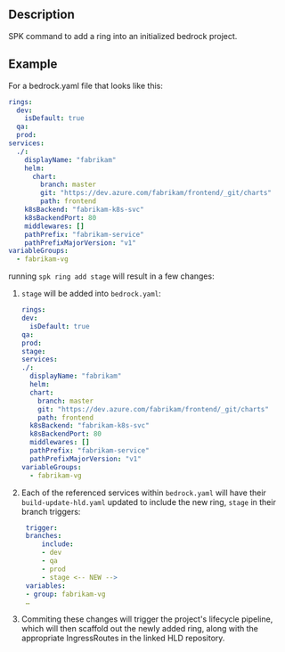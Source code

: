 ## Description

SPK command to add a ring into an initialized bedrock project.

## Example

For a bedrock.yaml file that looks like this:

```yaml
rings:
  dev:
    isDefault: true
  qa:
  prod:
services:
  ./:
    displayName: "fabrikam"
    helm:
      chart:
        branch: master
        git: "https://dev.azure.com/fabrikam/frontend/_git/charts"
        path: frontend
    k8sBackend: "fabrikam-k8s-svc"
    k8sBackendPort: 80
    middlewares: []
    pathPrefix: "fabrikam-service"
    pathPrefixMajorVersion: "v1"
variableGroups:
  - fabrikam-vg
```

running `spk ring add stage` will result in a few changes:

1. `stage` will be added into `bedrock.yaml`:
   ```yaml
   rings:
   dev:
     isDefault: true
   qa:
   prod:
   stage:
   services:
   ./:
     displayName: "fabrikam"
     helm:
     chart:
       branch: master
       git: "https://dev.azure.com/fabrikam/frontend/_git/charts"
       path: frontend
     k8sBackend: "fabrikam-k8s-svc"
     k8sBackendPort: 80
     middlewares: []
     pathPrefix: "fabrikam-service"
     pathPrefixMajorVersion: "v1"
   variableGroups:
     - fabrikam-vg
   ```
2. Each of the referenced services within `bedrock.yaml` will have their
   `build-update-hld.yaml` updated to include the new ring, `stage` in their
   branch triggers:

   ```yaml
    trigger:
    branches:
        include:
        - dev
        - qa
        - prod
        - stage <-- NEW -->
    variables:
    - group: fabrikam-vg
    …
   ```

3. Commiting these changes will trigger the project's lifecycle pipeline, which
   will then scaffold out the newly added ring, along with the appropriate
   IngressRoutes in the linked HLD repository.
